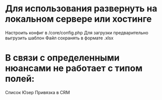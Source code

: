# Для использования развернуть на локальном сервере или хостинге
  Настроить конфиг в /core/config.php
  Для загрузки предварительно выгрузить шаблон
  Файл сохранять в формате .xlsx
# В связи с определенными нюансами не работает с типом полей:
  Список
  Юзер
  Привязка в CRM
